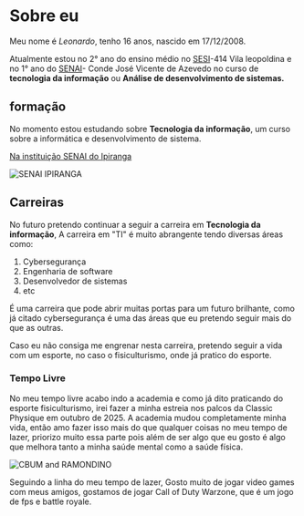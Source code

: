 # Sobre eu

Meu nome é _Leonardo_, tenho 16 anos, nascido em 17/12/2008. 

Atualmente estou no 2° ano do ensino médio no [SESI](https://leopoldina.sesisp.org.br/)-414 Vila leopoldina  e no 1° ano do [SENAI]( https://sp.senai.br/unidade/automobilistica/)- Conde José Vicente de Azevedo  no curso de **tecnologia da informação** ou **Análise de desenvolvimento de sistemas.** 

## formação 

No momento estou estudando sobre **Tecnologia da informação**, um curso sobre a informática e desenvolvimento de sistema.

<ins>Na instituição SENAI do Ipiranga</ins>

![SENAI IPIRANGA](https://omecanico.com.br/wp-content/uploads/2016/08/626-SENAI-IPIRANGA-CURSOS2.jpg)

## Carreiras

No futuro pretendo continuar a seguir a carreira em **Tecnologia da informação**, A carreira em "TI" é muito abrangente tendo diversas áreas como:
1. Cybersegurança
2. Engenharia de software
3. Desenvolvedor de sistemas
4. etc
   
É uma carreira que pode abrir muitas portas para um futuro brilhante, como já citado cybersegurança é uma das áreas que eu pretendo seguir mais do que as outras.

Caso eu não consiga me engrenar nesta carreira, pretendo seguir a vida com um esporte, no caso o fisiculturismo, onde já pratico do esporte.

### Tempo Livre

No meu tempo livre acabo indo a academia e como já dito praticando do esporte fisiculturismo, irei fazer a minha estreia nos palcos da Classic Physique em outubro de 2025.
A academia mudou completamente minha vida, então amo fazer isso mais do que qualquer coisas no meu tempo de lazer, priorizo muito essa parte pois além de ser algo que eu gosto é algo que melhora tanto a minha saúde mental como a saúde física.

![CBUM and RAMONDINO](https://www.cnnbrasil.com.br/wp-content/uploads/sites/12/2024/10/ramon-dino-cbum-mr-olympia-2023-e1728307151109.jpeg?w=350&h=195&crop=1)

Seguindo a linha do meu tempo de lazer, Gosto muito de jogar video games com meus amigos, gostamos de jogar Call of Duty Warzone, que é um jogo de fps e battle royale.
